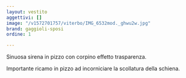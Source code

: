 ```yaml
---
layout: vestito
aggettivi: []
image: "/v1572701757/viterbo/IMG_6532mod._ghwu2w.jpg"
brand: gaggioli-sposi
ordine: 1

---
```

Sinuosa sirena in pizzo con corpino effetto trasparenza.

Importante ricamo in pizzo ad incorniciare la scollatura della schiena.